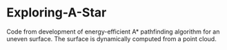 # Exploring-A-Star
Code from development of energy-efficient A* pathfinding algorithm for an uneven surface.
The surface is dynamically computed from a point cloud.
